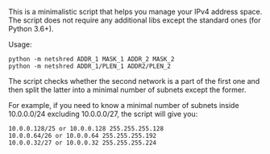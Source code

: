 This is a minimalistic script that helps you manage your IPv4 address space.
The script does not require any additional libs except the standard ones (for Python 3.6+).

Usage:

    python -m netshred ADDR_1 MASK_1 ADDR_2 MASK_2
    python -m netshred ADDR_1/PLEN_1 ADDR2/PLEN_2


The script checks whether the second network is a part of the first one and then split the latter into a minimal number of subnets except the former.

For example, if you need to know a minimal number of subnets inside 10.0.0.0/24 excluding 10.0.0.0/27, the script will give you:

    10.0.0.128/25 or 10.0.0.128 255.255.255.128
    10.0.0.64/26 or 10.0.0.64 255.255.255.192
    10.0.0.32/27 or 10.0.0.32 255.255.255.224

